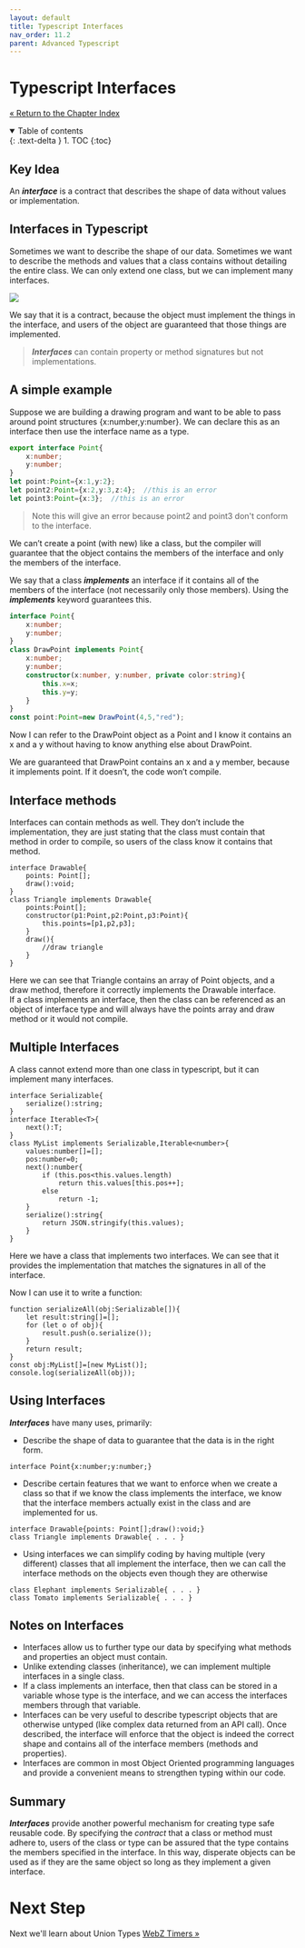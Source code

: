 ```yaml
---
layout: default
title: Typescript Interfaces
nav_order: 11.2
parent: Advanced Typescript
---
```


# Typescript Interfaces
[&laquo; Return to the Chapter Index](index.md)

<details open markdown="block">
  <summary>
    Table of contents
  </summary>
  {: .text-delta }
1. TOC
{:toc}
</details>

## Key Idea
An ***interface*** is a contract that describes the shape of data without values or implementation.

## Interfaces in Typescript
Sometimes we want to describe the shape of our data.
Sometimes we want to describe the methods and values that a class contains without detailing the entire class.
We can only extend one class, but we can implement many interfaces.

![](../../assets/images/interface_1.jpg)

We say that it is a contract, because the object must implement the things in the interface, and users of the object are guaranteed that those things are implemented.

> ***Interfaces*** can contain property or method signatures but not implementations.

## A simple example
Suppose we are building a drawing program and want to be able to pass around point structures {x:number,y:number}. We can declare this as an interface then use the interface name as a type.

```typescript
export interface Point{
	x:number;
	y:number;
}
let point:Point={x:1,y:2};
let point2:Point={x:2,y:3,z:4};  //this is an error
let point3:Point={x:3};  //this is an error
```

> Note this will give an error because point2 and point3 don't conform to the interface.

We can’t create a point (with new) like a class, but the compiler will guarantee that the object contains the members of the interface and only the members of the interface.

We say that a class ***implements*** an interface if it contains all of the members of the interface (not necessarily only those members).  Using the ***implements*** keyword guarantees this.

```typescript
interface Point{
	x:number;
	y:number;
}
class DrawPoint implements Point{
	x:number;
	y:number;
	constructor(x:number, y:number, private color:string){
		this.x=x;
		this.y=y;
	}
}
const point:Point=new DrawPoint(4,5,"red");
```
Now I can refer to the DrawPoint object as a Point and I know it contains an x and a y without having to know anything else about DrawPoint.

We are guaranteed that DrawPoint contains an x and a y member, because it implements point.  If it doesn’t, the code won’t compile.

## Interface methods
Interfaces can contain methods as well.  They don’t include the implementation, they are just stating that the class must contain that method in order to compile, so users of the class know it contains that method.
```
interface Drawable{
	points: Point[];
	draw():void;
}
class Triangle implements Drawable{
	points:Point[];
	constructor(p1:Point,p2:Point,p3:Point){
		this.points=[p1,p2,p3];
	}
	draw(){
		//draw triangle
	}
}
```
Here we can see that Triangle contains an array of Point objects, and a draw method, therefore it  correctly implements the Drawable interface.  
If a class implements an interface, then the class can be referenced as an object of interface type and will always have the points array and draw method or it would not compile.

## Multiple Interfaces
A class cannot extend more than one class in typescript, but it can implement many interfaces.
```
interface Serializable{
	serialize():string;
}
interface Iterable<T>{
	next():T;
}
class MyList implements Serializable,Iterable<number>{
	values:number[]=[];
	pos:number=0;
	next():number{
		if (this.pos<this.values.length)
			return this.values[this.pos++];
		else
			return -1;
	}
	serialize():string{
		return JSON.stringify(this.values);
	}
}
```
Here we have a class that implements two interfaces.  We can see that it provides the implementation that matches the signatures in all of the interface.  

Now I can use it to write a function:
```
function serializeAll(obj:Serializable[]){
	let result:string[]=[];
	for (let o of obj){
		result.push(o.serialize());
	}
	return result;
}
const obj:MyList[]=[new MyList()];
console.log(serializeAll(obj));
```

## Using Interfaces
***Interfaces*** have many uses, primarily:
* Describe the shape of data to guarantee that the data is in the right form.
```
interface Point{x:number;y:number;}
```
* Describe certain features that we want to enforce when we create a class so that if we know the class implements the interface, we know that the interface members actually exist in the class and are implemented for us.
```
interface Drawable{points: Point[];draw():void;}
class Triangle implements Drawable{ . . . }
```
* Using interfaces we can simplify coding by having multiple (very different) classes that all implement the interface, then we can call the interface methods on the objects even though they are otherwise 
```
class Elephant implements Serializable{ . . . }
class Tomato implements Serializable{ . . . }
```

## Notes on Interfaces

* Interfaces allow us to further type our data by specifying what methods and properties an object must contain.
* Unlike extending classes (inheritance), we can implement multiple interfaces in a single class.
* If a class implements an interface, then that class can be stored in a variable whose type is the interface, and we can access the interfaces members through that variable.
* Interfaces can be very useful to describe typescript objects that are otherwise untyped (like complex data returned from an API call).  Once described, the interface will enforce that the object is indeed the correct shape and contains all of the interface members (methods and properties).
* Interfaces are common in most Object Oriented programming languages and provide a convenient means to strengthen typing within our code.

## Summary
***Interfaces*** provide another powerful mechanism for creating type safe reusable code.  By specifying the *contract* that a class or method must adhere to, users of the class or type can be assured that the type contains the members specified in the interface.  In this way, disperate objects can be used as if they are the same object so long as they implement a given interface.

# Next Step

Next we'll learn about Union Types  [WebZ Timers &raquo;](../11-Advanced%20Typescript/unions.md)